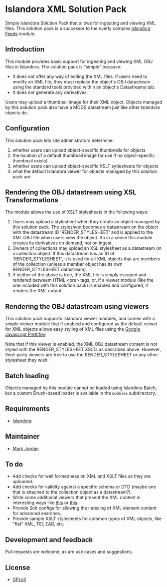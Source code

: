 # Islandora XML Solution Pack

Simple Islandora Solution Pack that allows for ingesting and viewing XML files. This solution pack is a successor to the overly complex [Islandora Feeds](https://github.com/mjordan/islandora_feeds) module.

## Introduction

This module provides basic support for ingesting and viewing XML OBJ files in Islandora. The solution pack is "simple" because:

* It does not offer any way of editing the XML files. If users need to modify an XML file, they must replace the object's OBJ datastream using the standard tools provided within an object's Datastreams tab.
* It does not generate any derivatives.

Users may upload a thumbnail image for their XML object. Objects managed by this solution pack also have a MODS datastream just like other Islandora objects do.

## Configuration

This solution pack lets site administrators determine:

1. whether users can upload object-specific thumbnails for objects
2. the location of a default thumbnail image for use if no object-specific thumbnail exists)
3. whether users can upload object-specific XSLT sytlesheets for objects
4. what the default Islandora viewer for objects managed by this solution pack are.

## Rendering the OBJ datastream using XSL Transformations

The module allows the use of XSLT stylesheets in the following ways:

1. Users may upload a stylesheet when they create an object managed by this solution pack. The stylesheet becomes a datastream on the object with the datastream ID 'RENDER_STYLESHEET' and is applied to the XML OBJ file when users view the object. So in a sense this module creates its derivatives on demand, not on ingest.
2. Owners of collections may upload an XSL stylesheet as a datastream on a collection object. If this datastream has an ID of 'RENDER_STYLESHEET', it is used for all XML objects that are members of the collection (unless a member object has its own RENDER_STYLESHEET datastream).
3. If neither of the above is true, the XML file is simply escaped and rendered betweem HTML &lt;pre&gt; tags, or, if a viewer module (like the one included with this solution pack) is enabled and configured, it renders the XML output.

## Rendering the OBJ datastream using viewers

This solution pack supports Islandora viewer modules, and comes with a simple viewer module that if enabled and configured as the default viewer for XML objects allows easy styling of XML files using the [Google Javascript Prettifier](https://github.com/google/code-prettify).

Note that if this viewer is enabled, the XML OBJ datastream content is not styled with the RENDER_STYLESHEET XSLTs as described above. However, third-party viewers are free to use the RENDER_STYLESHEET or any other stylesheet they wish.

## Batch loading

Objects managed by this module cannot be loaded using Islandora Batch, but a custom Drush-based loader is available in the `modules` subdirectory.

## Requirements

* [Islandora](https://github.com/Islandora/islandora)

## Maintainer

* [Mark Jordan](https://github.com/mjordan)

## To do

* Add checks for well formedness on XML and XSLT files as they are uploaded.
* Add checks for validity against a specific schema or DTD (maybe one that is attached to the collection object as a datastream?).
* Write some additional viewers that present the XML content in interesting ways like [this](https://www.sencha.com/forum/showthread.php?163680-Implementing-treeview-using-xml-data) or [this](http://blog.ashwani.co.in/blog/2013-07-18/stylize-your-xml-with-jquery-xml-tree-plugin/).
* Provide Solr configs for allowing the indexing of XML element content for advanced searches.
* Provide sample XSLT stylesheets for common types of XML objects, like "flat" XML, TEI, EAD, etc.

## Development and feedback

Pull requests are welcome, as are use cases and suggestions.

## License

* [GPLv3](http://www.gnu.org/licenses/gpl-3.0.txt)